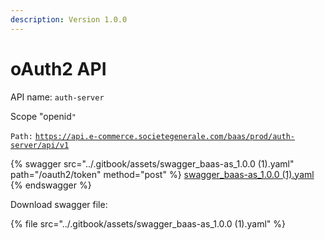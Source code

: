 ```yaml
---
description: Version 1.0.0
---
```


# oAuth2 API

API name: `auth-server`

Scope "openid`"`

`Path:` [`https://api.e-commerce.societegenerale.com/baas/prod/auth-server/api/v1`](https://api.e-commerce.societegenerale.com/baas/prod/auth-server/api/v1)

{% swagger src="../.gitbook/assets/swagger_baas-as_1.0.0 (1).yaml" path="/oauth2/token" method="post" %}
[swagger_baas-as_1.0.0 (1).yaml](<../.gitbook/assets/swagger_baas-as_1.0.0 (1).yaml>)
{% endswagger %}

Download swagger file:

{% file src="../.gitbook/assets/swagger_baas-as_1.0.0 (1).yaml" %}
